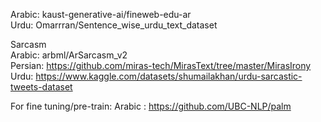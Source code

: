 Arabic: kaust-generative-ai/fineweb-edu-ar   
Urdu: Omarrran/Sentence_wise_urdu_text_dataset   

Sarcasm   
Arabic: arbml/ArSarcasm_v2   
Persian: https://github.com/miras-tech/MirasText/tree/master/MirasIrony   
Urdu: https://www.kaggle.com/datasets/shumailakhan/urdu-sarcastic-tweets-dataset

For fine tuning/pre-train:
Arabic : https://github.com/UBC-NLP/palm
